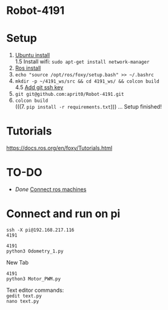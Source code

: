 # Robot-4191

# Setup
1. [Ubuntu install](https://roboticsbackend.com/install-ubuntu-on-raspberry-pi-without-monitor/#Setup_Wi-Fi_and_ssh_for_your_Raspberry_Pi_4_without_a_monitor)   
1.5 Install wifi: ```sudo apt-get install network-manager```
2. [Ros install](https://roboticsbackend.com/install-ros2-on-raspberry-pi/#Prerequisites_install_Ubuntu_Server_2004) 
3. ```echo "source /opt/ros/foxy/setup.bash" >> ~/.bashrc```
4. ```mkdir -p ~/4191_ws/src && cd 4191_ws/ && colcon build ```   
4.5 [Add git ssh key](https://docs.github.com/en/authentication/connecting-to-github-with-ssh/generating-a-new-ssh-key-and-adding-it-to-the-ssh-agent)
5. ```git git@github.com:aprit0/Robot-4191.git```
6. ```colcon build```   
(((7. ```pip install -r requirements.txt```)))
... Setup finished!

# Tutorials
https://docs.ros.org/en/foxy/Tutorials.html


# TO-DO
- *Done* [Connect ros machines](https://roboticsbackend.com/ros2-multiple-machines-including-raspberry-pi/)

# Connect and run on pi
```  
ssh -X pi@192.168.217.116  
4191  
```
```
4191  
python3 Odometry_1.py  
```
New Tab
```  
4191  
python3 Motor_PWM.py  
```
Text editor commands:  
```gedit text.py```  
```nano text.py```  

